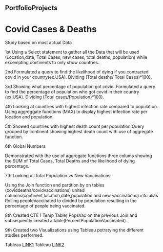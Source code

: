 ## PortfolioProjects
# Covid Cases & Deaths
Study based on most actual Data

1st Using a Select statement to gather all the Data that will be used (Location,date, Total Cases, new cases, total deaths, population)
while excempting continents to only show  countries.

2nd Formulated a query to find the likelihood of dying if you contracted covid in your country(ex.USA). Dividing (Total deaths/ Total Cases)*100).

3rd Showing what percentage of population got covid.
Formulated a query to find the percentage of population who got covid in their country (ex.USA). Dividing (Total cases/Population)*100).

4th Looking at countries with highest infection rate compared to population.
Using aggreggate functions (MAX) to display highest infection rate per location and population.

5th Showed countries with highest death count per population
Query grouped by continent showing highest death count with use of aggregate function.

6th Global Numbers

Demonstrated with the use of aggregate functions three colums showing the SUM of Total Cases, Total Deaths and the likelihood of dying percentage.


7th Looking at Total Population vs New Vaccinations

Using the Join function and partition by on tables (coviddeaths/covidvaccinations) united columns(continent,location,date,population and new vaccinations)
into alias Rolling peopleVaccinated to divided by population resulting in the percentage of people being vaccinated.

8th Created CTE ( Temp Table) PopsVac on the previous Join and subsequently created a table(PercentPopulationVaccinated).


9th Created two Visualizations using Tableau potratying the different studies performed.

Tableau [LINK1](https://public.tableau.com/views/TableauPersonalProjectCovid/Dashboard1?:language=en-US&:display_count=n&:origin=viz_share_link)
Tableau [LINK2](https://public.tableau.com/views/PersonalProjectCovidCasesDeathsDashboard/Dashboard1?:language=en-US&:display_count=n&:origin=viz_share_link)

